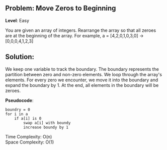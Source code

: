 ## Problem: Move Zeros to Beginning

**Level**: Easy

You are given an array of integers. Rearrange the array so that all zeroes are at
the beginning of the array.
For example,
a = [4,2,0,1,0,3,0] -> [0,0,0,4,1,2,3]

## Solution:
We keep one variable to track the boundary. The boundary represents the partition between zero and
non-zero elements. We loop through the array's elements. For every zero we encounter, we move it
into the boundary and expand the boundary by 1. At the end, all elements in the boundary will be
zeroes.

  
**Pseudocode**: 
```
boundry = 0
for i in a
    if a[i] is 0
        swap a[i] with boundy
        increase boundy by 1
```

Time Complexity: O(n)  
Space Complexity: O(1)

